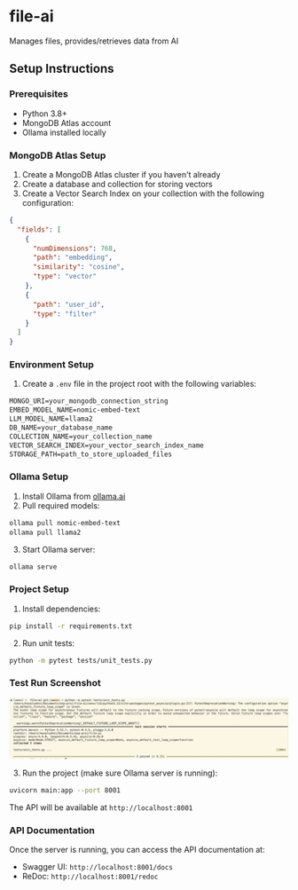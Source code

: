 # file-ai
Manages files, provides/retrieves data from AI

## Setup Instructions

### Prerequisites
- Python 3.8+
- MongoDB Atlas account
- Ollama installed locally

### MongoDB Atlas Setup
1. Create a MongoDB Atlas cluster if you haven't already
2. Create a database and collection for storing vectors
3. Create a Vector Search Index on your collection with the following configuration:
```json
{
  "fields": [
    {
      "numDimensions": 768,
      "path": "embedding",
      "similarity": "cosine",
      "type": "vector"
    },
    {
      "path": "user_id",
      "type": "filter"
    }
  ]
}
```

### Environment Setup
1. Create a `.env` file in the project root with the following variables:
```env
MONGO_URI=your_mongodb_connection_string
EMBED_MODEL_NAME=nomic-embed-text
LLM_MODEL_NAME=llama2
DB_NAME=your_database_name
COLLECTION_NAME=your_collection_name
VECTOR_SEARCH_INDEX=your_vector_search_index_name
STORAGE_PATH=path_to_store_uploaded_files
```

### Ollama Setup
1. Install Ollama from [ollama.ai](https://ollama.ai)
2. Pull required models:
```bash
ollama pull nomic-embed-text
ollama pull llama2
```
3. Start Ollama server:
```bash
ollama serve
```

### Project Setup
1. Install dependencies:
```bash
pip install -r requirements.txt
```

2. Run unit tests:
```bash
python -m pytest tests/unit_tests.py
```

### Test Run Screenshot 
<img src = "https://github.com/Chat-craft/.github/blob/main/fileai-tests.png" />

3. Run the project (make sure Ollama server is running):
```bash
uvicorn main:app --port 8001
```

The API will be available at `http://localhost:8001`

### API Documentation
Once the server is running, you can access the API documentation at:
- Swagger UI: `http://localhost:8001/docs`
- ReDoc: `http://localhost:8001/redoc`
